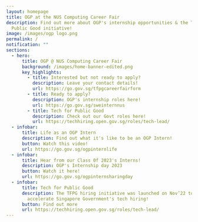 ```yaml
---
layout: homepage
title: OGP at the NUS Computing Career Fair
description: Find out more about OGP's internship opportunities & the Tech for
  Public Good initiative!
image: /images/ogp logo.png
permalink: /
notification: ""
sections:
  - hero:
      title: OGP @ NUS Computing Career Fair
      background: /images/home-banner-edited.png
      key_highlights:
        - title: Interested but not ready to apply?
          description: Leave your contact details!
          url: https://go.gov.sg/tfpgcareerfairform
        - title: Ready to apply?
          description: OGP's internship roles here!
          url: https://go.gov.sg/sweinternnus
        - title: Tech for Public Good
          description: Check out our Govt roles here!
          url: https://techhiring.open.gov.sg/roles/tech-lead/
  - infobar:
      title: Life as an OGP Intern
      description: Find out what it's like to be an OGP Intern!
      button: Watch this video!
      url: https://go.gov.sg/ogpinternlife
  - infobar:
      title: Hear from our Class 0f 2023's Interns!
      description: OGP's Internship day 2023
      button: Watch it here!
      url: https://go.gov.sg/ogpinternsharingday
  - infobar:
      title: Tech for Public Good
      description: The TFPG hiring initiative was launched on Nov’22 to consolidate &
        accelerate Singapore Government's tech hiring!
      button: Find out more
      url: https://techhiring.open.gov.sg/roles/tech-lead/
---
```

